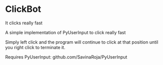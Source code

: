 # ClickBot
It clicks really fast

A simple implementation of PyUserInput to click really fast

Simply left click and the program will continue to click at that position until you right click to terminate it.

Requires PyUserInput: github.com/SavinaRoja/PyUserInput
